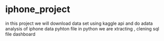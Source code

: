 # iphone_project
in this project we will download data set using kaggle api and do adata analysis of iphone data
pyhton file
in python we are xtracting , clening 
sql file
dashboard
